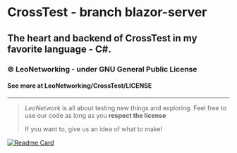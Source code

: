 # CrossTest - branch blazor-server
The heart and backend of CrossTest in my favorite language - C#.
--------
### © LeoNetworking - under GNU General Public License
#### See more at LeoNetworking/CrossTest/LICENSE
--------
> *LeoNetwork* is all about testing new things and exploring. Feel free to use our code as long as you **respect the license**
>
> If you want to, give us an idea of what to make!

[![Readme Card](https://github-readme-stats.vercel.app/api/pin/?username=LeoNetworking&repo=CrossTest&theme=codeSTACKr&hide_border=true)](https://github.com/anuraghazra/github-readme-stats)
